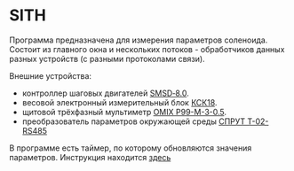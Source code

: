 # SITH

Программа предназначена для измерения параметров соленоида. Состоит из главного окна и нескольких потоков - обработчиков данных разных устройств (с разными протоколами связи). 

Внешние устройства: 
- контроллер шаговых двигателей [SMSD‑8.0](https://electroprivod.ru/smsd-80.htm).
- весовой электронный измерительный блок [КСК18](https://uralves.ru/catalog/weighter-terminals/general-purpose).
- щитовой трёхфазный мультиметр [OMIX P99-M-3-0.5](https://www.kipspb.ru/catalog/6616/element339399.php).
- преобразователь параметров окружающей среды [СПРУТ T-02-RS485](https://www.kipspb.ru/catalog/6535/element339341.php) 

В программе есть таймер, по которому обновляются значения параметров. 
Инструкция находится [здесь](./doc/Интрукция.pdf)
